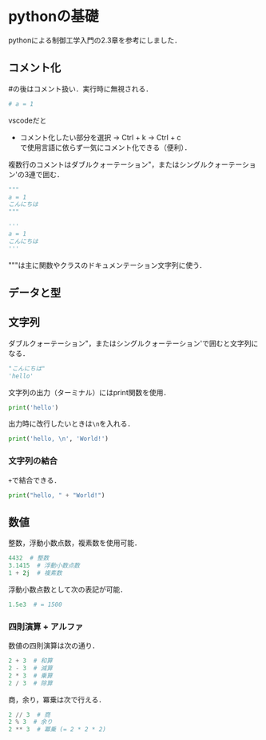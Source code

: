 # pythonの基礎
pythonによる制御工学入門の2.3章を参考にしました．

## コメント化
#の後はコメント扱い．実行時に無視される．
```python
# a = 1
```
vscodeだと  
* コメント化したい部分を選択 -> Ctrl + k -> Ctrl + c  
で使用言語に依らず一気にコメント化できる（便利）．  

複数行のコメントはダブルクォーテーション"，またはシングルクォーテーション'の3連で囲む．
```python
"""
a = 1
こんにちは
"""
```
```python
'''
a = 1
こんにちは
'''
```
"""は主に関数やクラスのドキュメンテーション文字列に使う．  



## データと型
## 文字列
ダブルクォーテーション"，またはシングルクォーテーション'で囲むと文字列になる．  
```python
"こんにちは"
'hello'
```
文字列の出力（ターミナル）にはprint関数を使用．  
```python
print('hello')
```
出力時に改行したいときは`\n`を入れる．
```python
print('hello, \n', 'World!')
```

### 文字列の結合
`+`で結合できる．
```python
print("hello, " + "World!")
```

## 数値
整数，浮動小数点数，複素数を使用可能．
```python
4432  # 整数
3.1415  # 浮動小数点数
1 + 2j  # 複素数
```
浮動小数点数として次の表記が可能．
```python
1.5e3  # = 1500
```

### 四則演算 + アルファ
数値の四則演算は次の通り．
```python
2 + 3  # 和算
2 - 3  # 減算
2 * 3  # 乗算
2 / 3  # 除算
```
商，余り，冪乗は次で行える．
```python
2 // 3  # 商
2 % 3  # 余り
2 ** 3  # 冪乗 (= 2 * 2 * 2)
```